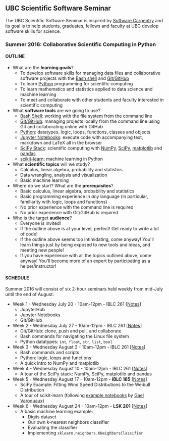 ## UBC Scientific Software Seminar

The UBC Scientific Software Seminar is inspired by [Software Carpentry](http://software-carpentry.org/) and its goal is to help students, graduates, fellows and faculty at UBC develop software skills for science.

### Summer 2016: Collaborative Scientific Computing in Python

#### OUTLINE

* What are the **learning goals**?
  * To develop software skills for managing data files and collaborative software projects with the [Bash shell](https://www.gnu.org/software/bash/) and [Git/GitHub](https://github.com/)
  * To learn [Python](https://www.python.org/) programming for scientific computing
  * To learn mathematics and statistics applied to data science and machine learning
  * To meet and collaborate with other students and faculty interested in scientific computing
* What **software tools** are we going to use?
  * [Bash Shell](https://www.gnu.org/software/bash/): working with the file system from the command line
  * [Git/GitHub](https://github.com/): managing projects locally from the command line using Git and collaborating online with GitHub
  * [Python](https://www.python.org/): datatypes, logic, loops, functions, classes and objects
  * [Jupyter Notebooks](http://jupyter.org/): execute code with accompanying text, markdown and LaTeX all in the browser
  * [SciPy Stack](http://scipy.org/): scientific computing with [NumPy](http://www.numpy.org/), [SciPy](http://scipy.org/), [matplotlib](http://matplotlib.org/) and [pandas](http://pandas.pydata.org/)
  * [scikit-learn](http://scikit-learn.org/): machine learning in Python
* What **scientific topics** will we study?
  * Calculus, linear algebra, probability and statistics
  * Data wrangling, analysis and visualization
  * Basic machine learning
* Where do we start? What are the **prerequisites**?
  * Basic calculus, linear algebra, probability and statistics
  * Basic programming experience in *any* language (in particular, familiarity with logic, loops and functions)
  * No prior experience with the command line is required
  * No prior experience with Git/GitHub is required
* Who is the target **audience**?
  * Everyone is invited!
  * If the outline above is at your level, perfect! Get ready to write a lot of code!
  * If the outline above seems too intimidating, come anyway! You'll learn things just by being exposed to new tools and ideas, and meeting new people!
  * If you have experience with all the topics outlined above, come anyway! You'll become more of an expert by participating as a helper/instructor!

#### SCHEDULE

Summer 2016 will consist of six 2-hour seminars held weekly from mid-July until the end of August:

* Week 1 - Wednesday July 20 - 10am-12pm - IBLC 261 [[Notes](2016-07-20-notes.ipynb)]
  * JupyterHub
  * Jupyter Notebooks
  * Git/GitHub
* Week 2 - Wednesday July 27 - 10am-12pm - IBLC 261 [[Notes](2016-07-27-notes.ipynb)]
  * Git/GitHub: clone, push and pull, and collaborate
  * Bash commands for navigating the Linux file system
  * Python datatypes: `int`, `float`, `str`, `list`, `bool`
* Week 3 - Wednesday August 3 - 10am-12pm - IBLC 261 [[Notes](2016-08-03-notes/2016-08-03-notes.ipynb)]
  * Bash commands and scripts
  * Python: logic, loops and functions
  * A quick intro to NumPy and matplotlib
* Week 4 - Wednesday August 10 - 10am-12pm - IBLC 261 [[Notes](2016-08-10-notes/2016-08-10-notes.ipynb)]
  * A tour of the SciPy stack: NumPy, SciPy, matplotlib and pandas
* Week 5 - Wednesday August 17 - 10am-12pm - **IBLC 185** [[Notes](2016-08-17-notes.ipynb)]
  * SciPy Example: Fitting Wind Speed Distributions to the Weibull Distribution
  * A tour of scikit-learn (following [example notebooks](https://github.com/GaelVaroquaux/sklearn_ensae_course) by [Gael Varoquaux](https://github.com/GaelVaroquaux))
* Week 6 - Wednesday August 24 - 10am-12pm - **LSK 201** [[Notes](2016-08-24-notes.ipynb)]
  * A basic machine learning example:
    * Digits dataset
    * Our own *k*-nearest neighbors classifier
    * Evaluating the classifier
    * Implementing `sklearn.neighbors.KNeighborsClassifier`
